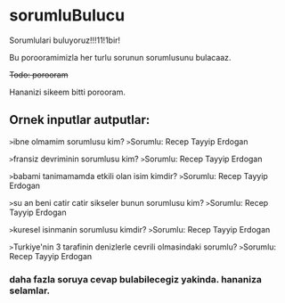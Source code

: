 sorumluBulucu
=============

Sorumlulari buluyoruz!!!11!1bir!

Bu porooramimizla her turlu sorunun sorumlusunu bulacaaz. 

~~Todo: porooram~~

Hananizi sikeem bitti porooram. 

## Ornek inputlar autputlar: 

`>`ibne olmamim sorumlusu kim?
`>`Sorumlu: Recep Tayyip Erdogan


`>`fransiz devriminin sorumlusu kim?
`>`Sorumlu: Recep Tayyip Erdogan


`>`babami tanimamamda etkili olan isim kimdir? 
`>`Sorumlu: Recep Tayyip Erdogan


`>`su an beni catir catir sikseler bunun sorumlusu kim?
`>`Sorumlu: Recep Tayyip Erdogan


`>`kuresel isinmanin sorumlusu kimdir?
`>`Sorumlu: Recep Tayyip Erdogan



`>`Turkiye'nin 3 tarafinin denizlerle cevrili olmasindaki sorumlu?
`>`Sorumlu: Recep Tayyip Erdogan


### daha fazla soruya cevap bulabilecegiz yakinda. hananiza selamlar. 
